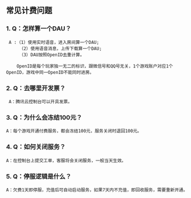 ## 常见计费问题
### 1.  Q：怎样算一个DAU？
     A :（1）使用实时语音，进入房间算一个DAU;
         （2）使用语音消息，上传下载算一个DAU;
         （3）DAU按照OpenID去重计算。

		OpenID是每个玩家独一无二的标识，跟微信号和QQ号无关，1个游戏账户对应1个OpenID，游戏中同一OpenID不能同时进房。

### 2.  Q：去哪里开发票？
     A：腾讯云控制台可以开具发票。


### 3.  Q：为什么会冻结100元？
	A：每个游戏开通付费服务，都会冻结100元，服务关闭时退回100元。

### 4.  Q：如何关闭服务？
	A：在控制台上提交工单，客服将会关闭服务，一般当天生效。

### 5.  Q：停服逻辑是什么？
	A：欠费1天即停服，充值后可自动启动服务，如果7天内不充值，即回收服务，需要重新开通。